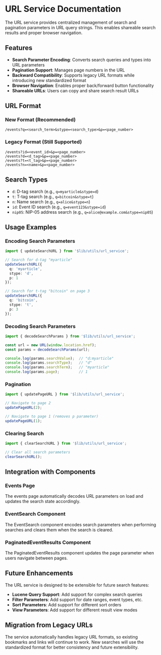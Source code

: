 # URL Service Documentation

The URL service provides centralized management of search and pagination parameters in URL query strings. This enables shareable search results and proper browser navigation.

## Features

- **Search Parameter Encoding**: Converts search queries and types into URL parameters
- **Pagination Support**: Manages page numbers in the URL
- **Backward Compatibility**: Supports legacy URL formats while introducing new standardized format
- **Browser Navigation**: Enables proper back/forward button functionality
- **Shareable URLs**: Users can copy and share search result URLs

## URL Format

### New Format (Recommended)
```
/events?q=<search_term>&stype=<search_type>&p=<page_number>
```

### Legacy Format (Still Supported)
```
/events?id=<event_id>&p=<page_number>
/events?d=<d_tag>&p=<page_number>
/events?t=<t_tag>&p=<page_number>
/events?n=<name>&p=<page_number>
```

## Search Types

- `d`: D-tag search (e.g., `q=myarticle&stype=d`)
- `t`: T-tag search (e.g., `q=bitcoin&stype=t`)
- `n`: Name search (e.g., `q=alice&stype=n`)
- `id`: Event ID search (e.g., `q=event123&stype=id`)
- `nip05`: NIP-05 address search (e.g., `q=alice@example.com&stype=nip05`)

## Usage Examples

### Encoding Search Parameters
```typescript
import { updateSearchURL } from '$lib/utils/url_service';

// Search for d-tag "myarticle"
updateSearchURL({
  q: 'myarticle',
  stype: 'd',
  p: 1
});

// Search for t-tag "bitcoin" on page 3
updateSearchURL({
  q: 'bitcoin',
  stype: 't',
  p: 3
});
```

### Decoding Search Parameters
```typescript
import { decodeSearchParams } from '$lib/utils/url_service';

const url = new URL(window.location.href);
const params = decodeSearchParams(url);

console.log(params.searchValue);  // "d:myarticle"
console.log(params.searchType);   // "d"
console.log(params.searchTerm);   // "myarticle"
console.log(params.page);         // 1
```

### Pagination
```typescript
import { updatePageURL } from '$lib/utils/url_service';

// Navigate to page 2
updatePageURL(2);

// Navigate to page 1 (removes p parameter)
updatePageURL(1);
```

### Clearing Search
```typescript
import { clearSearchURL } from '$lib/utils/url_service';

// Clear all search parameters
clearSearchURL();
```

## Integration with Components

### Events Page
The events page automatically decodes URL parameters on load and updates the search state accordingly.

### EventSearch Component
The EventSearch component encodes search parameters when performing searches and clears them when the search is cleared.

### PaginatedEventResults Component
The PaginatedEventResults component updates the page parameter when users navigate between pages.

## Future Enhancements

The URL service is designed to be extensible for future search features:

- **Lucene Query Support**: Add support for complex search queries
- **Filter Parameters**: Add support for date ranges, event types, etc.
- **Sort Parameters**: Add support for different sort orders
- **View Parameters**: Add support for different result view modes

## Migration from Legacy URLs

The service automatically handles legacy URL formats, so existing bookmarks and links will continue to work. New searches will use the standardized format for better consistency and future extensibility. 